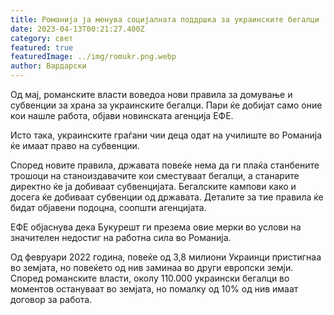 ```yaml
---
title: Романија ја менува социјалната поддршка за украинските бегалци
date: 2023-04-13T00:21:27.400Z
category: свет
featured: true
featuredImage: ../img/romukr.png.webp
author: Вардарски
---
```


Од мај, романските власти воведоа нови правила за домување и субвенции за храна за украинските бегалци. Пари ќе добијат само оние кои нашле работа, објави новинската агенција ЕФЕ.

Исто така, украинските граѓани чии деца одат на училиште во Романија ќе имаат право на субвенции.

Според новите правила, државата повеќе нема да ги плаќа станбените трошоци на станоиздавачите кои сместуваат бегалци, а станарите директно ќе ја добиваат субвенцијата. Бегалските кампови како и досега ќе добиваат субвенции од државата. Деталите за тие правила ќе бидат објавени подоцна, соопшти агенцијата.

ЕФЕ објаснува дека Букурешт ги презема овие мерки во услови на значителен недостиг на работна сила во Романија.

Од февруари 2022 година, повеќе од 3,8 милиони Украинци пристигнаа во земјата, но повеќето од нив заминаа во други европски земји. Според романските власти, околу 110.000 украински бегалци во моментов остануваат во земјата, но помалку од 10% од нив имаат договор за работа.
